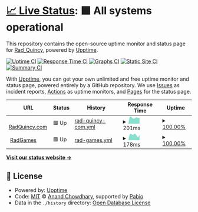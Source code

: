 # [📈 Live Status](https://radquincy.github.io/radquincy-upptime): <!--live status--> **🟩 All systems operational**

This repository contains the open-source uptime monitor and status page for [Rad_Quincy](https://radquincy.com/), powered by [Upptime](https://github.com/upptime/upptime).

[![Uptime CI](https://github.com/radquincy/radquincy-upptime/workflows/Uptime%20CI/badge.svg)](https://github.com/radquincy/radquincy-upptime/actions?query=workflow%3A%22Uptime+CI%22)
[![Response Time CI](https://github.com/radquincy/radquincy-upptime/workflows/Response%20Time%20CI/badge.svg)](https://github.com/radquincy/radquincy-upptime/actions?query=workflow%3A%22Response+Time+CI%22)
[![Graphs CI](https://github.com/radquincy/radquincy-upptime/workflows/Graphs%20CI/badge.svg)](https://github.com/radquincy/radquincy-upptime/actions?query=workflow%3A%22Graphs+CI%22)
[![Static Site CI](https://github.com/radquincy/radquincy-upptime/workflows/Static%20Site%20CI/badge.svg)](https://github.com/radquincy/radquincy-upptime/actions?query=workflow%3A%22Static+Site+CI%22)
[![Summary CI](https://github.com/radquincy/radquincy-upptime/workflows/Summary%20CI/badge.svg)](https://github.com/radquincy/radquincy-upptime/actions?query=workflow%3A%22Summary+CI%22)

With [Upptime](https://upptime.js.org), you can get your own unlimited and free uptime monitor and status page, powered entirely by a GitHub repository. We use [Issues](https://github.com/radquincy/radquincy-upptime/issues) as incident reports, [Actions](https://github.com/radquincy/radquincy-upptime/actions) as uptime monitors, and [Pages](https://radquincy.github.io/radquincy-upptime) for the status page.

<!--start: status pages-->
<!-- This summary is generated by Upptime (https://github.com/upptime/upptime) -->
<!-- Do not edit this manually, your changes will be overwritten -->
<!-- prettier-ignore -->
| URL | Status | History | Response Time | Uptime |
| --- | ------ | ------- | ------------- | ------ |
| <img alt="" src="https://icons.duckduckgo.com/ip3/radquincy.com.ico" height="13"> [RadQuincy.com](https://radquincy.com/) | 🟩 Up | [rad-quincy-com.yml](https://github.com/radquincy/radquincy-upptime/commits/HEAD/history/rad-quincy-com.yml) | <details><summary><img alt="Response time graph" src="./graphs/rad-quincy-com/response-time-week.png" height="20"> 201ms</summary><br><a href="https://radquincy.github.io/radquincy-upptime/history/rad-quincy-com"><img alt="Response time 186" src="https://img.shields.io/endpoint?url=https%3A%2F%2Fraw.githubusercontent.com%2Fradquincy%2Fradquincy-upptime%2FHEAD%2Fapi%2Frad-quincy-com%2Fresponse-time.json"></a><br><a href="https://radquincy.github.io/radquincy-upptime/history/rad-quincy-com"><img alt="24-hour response time 199" src="https://img.shields.io/endpoint?url=https%3A%2F%2Fraw.githubusercontent.com%2Fradquincy%2Fradquincy-upptime%2FHEAD%2Fapi%2Frad-quincy-com%2Fresponse-time-day.json"></a><br><a href="https://radquincy.github.io/radquincy-upptime/history/rad-quincy-com"><img alt="7-day response time 201" src="https://img.shields.io/endpoint?url=https%3A%2F%2Fraw.githubusercontent.com%2Fradquincy%2Fradquincy-upptime%2FHEAD%2Fapi%2Frad-quincy-com%2Fresponse-time-week.json"></a><br><a href="https://radquincy.github.io/radquincy-upptime/history/rad-quincy-com"><img alt="30-day response time 190" src="https://img.shields.io/endpoint?url=https%3A%2F%2Fraw.githubusercontent.com%2Fradquincy%2Fradquincy-upptime%2FHEAD%2Fapi%2Frad-quincy-com%2Fresponse-time-month.json"></a><br><a href="https://radquincy.github.io/radquincy-upptime/history/rad-quincy-com"><img alt="1-year response time 186" src="https://img.shields.io/endpoint?url=https%3A%2F%2Fraw.githubusercontent.com%2Fradquincy%2Fradquincy-upptime%2FHEAD%2Fapi%2Frad-quincy-com%2Fresponse-time-year.json"></a></details> | <details><summary><a href="https://radquincy.github.io/radquincy-upptime/history/rad-quincy-com">100.00%</a></summary><a href="https://radquincy.github.io/radquincy-upptime/history/rad-quincy-com"><img alt="All-time uptime 100.00%" src="https://img.shields.io/endpoint?url=https%3A%2F%2Fraw.githubusercontent.com%2Fradquincy%2Fradquincy-upptime%2FHEAD%2Fapi%2Frad-quincy-com%2Fuptime.json"></a><br><a href="https://radquincy.github.io/radquincy-upptime/history/rad-quincy-com"><img alt="24-hour uptime 100.00%" src="https://img.shields.io/endpoint?url=https%3A%2F%2Fraw.githubusercontent.com%2Fradquincy%2Fradquincy-upptime%2FHEAD%2Fapi%2Frad-quincy-com%2Fuptime-day.json"></a><br><a href="https://radquincy.github.io/radquincy-upptime/history/rad-quincy-com"><img alt="7-day uptime 100.00%" src="https://img.shields.io/endpoint?url=https%3A%2F%2Fraw.githubusercontent.com%2Fradquincy%2Fradquincy-upptime%2FHEAD%2Fapi%2Frad-quincy-com%2Fuptime-week.json"></a><br><a href="https://radquincy.github.io/radquincy-upptime/history/rad-quincy-com"><img alt="30-day uptime 100.00%" src="https://img.shields.io/endpoint?url=https%3A%2F%2Fraw.githubusercontent.com%2Fradquincy%2Fradquincy-upptime%2FHEAD%2Fapi%2Frad-quincy-com%2Fuptime-month.json"></a><br><a href="https://radquincy.github.io/radquincy-upptime/history/rad-quincy-com"><img alt="1-year uptime 100.00%" src="https://img.shields.io/endpoint?url=https%3A%2F%2Fraw.githubusercontent.com%2Fradquincy%2Fradquincy-upptime%2FHEAD%2Fapi%2Frad-quincy-com%2Fuptime-year.json"></a></details>
| <img alt="" src="https://icons.duckduckgo.com/ip3/radgames.radquincy.com.ico" height="13"> [RadGames](https://radgames.radquincy.com/) | 🟩 Up | [rad-games.yml](https://github.com/radquincy/radquincy-upptime/commits/HEAD/history/rad-games.yml) | <details><summary><img alt="Response time graph" src="./graphs/rad-games/response-time-week.png" height="20"> 178ms</summary><br><a href="https://radquincy.github.io/radquincy-upptime/history/rad-games"><img alt="Response time 176" src="https://img.shields.io/endpoint?url=https%3A%2F%2Fraw.githubusercontent.com%2Fradquincy%2Fradquincy-upptime%2FHEAD%2Fapi%2Frad-games%2Fresponse-time.json"></a><br><a href="https://radquincy.github.io/radquincy-upptime/history/rad-games"><img alt="24-hour response time 178" src="https://img.shields.io/endpoint?url=https%3A%2F%2Fraw.githubusercontent.com%2Fradquincy%2Fradquincy-upptime%2FHEAD%2Fapi%2Frad-games%2Fresponse-time-day.json"></a><br><a href="https://radquincy.github.io/radquincy-upptime/history/rad-games"><img alt="7-day response time 178" src="https://img.shields.io/endpoint?url=https%3A%2F%2Fraw.githubusercontent.com%2Fradquincy%2Fradquincy-upptime%2FHEAD%2Fapi%2Frad-games%2Fresponse-time-week.json"></a><br><a href="https://radquincy.github.io/radquincy-upptime/history/rad-games"><img alt="30-day response time 181" src="https://img.shields.io/endpoint?url=https%3A%2F%2Fraw.githubusercontent.com%2Fradquincy%2Fradquincy-upptime%2FHEAD%2Fapi%2Frad-games%2Fresponse-time-month.json"></a><br><a href="https://radquincy.github.io/radquincy-upptime/history/rad-games"><img alt="1-year response time 176" src="https://img.shields.io/endpoint?url=https%3A%2F%2Fraw.githubusercontent.com%2Fradquincy%2Fradquincy-upptime%2FHEAD%2Fapi%2Frad-games%2Fresponse-time-year.json"></a></details> | <details><summary><a href="https://radquincy.github.io/radquincy-upptime/history/rad-games">100.00%</a></summary><a href="https://radquincy.github.io/radquincy-upptime/history/rad-games"><img alt="All-time uptime 100.00%" src="https://img.shields.io/endpoint?url=https%3A%2F%2Fraw.githubusercontent.com%2Fradquincy%2Fradquincy-upptime%2FHEAD%2Fapi%2Frad-games%2Fuptime.json"></a><br><a href="https://radquincy.github.io/radquincy-upptime/history/rad-games"><img alt="24-hour uptime 100.00%" src="https://img.shields.io/endpoint?url=https%3A%2F%2Fraw.githubusercontent.com%2Fradquincy%2Fradquincy-upptime%2FHEAD%2Fapi%2Frad-games%2Fuptime-day.json"></a><br><a href="https://radquincy.github.io/radquincy-upptime/history/rad-games"><img alt="7-day uptime 100.00%" src="https://img.shields.io/endpoint?url=https%3A%2F%2Fraw.githubusercontent.com%2Fradquincy%2Fradquincy-upptime%2FHEAD%2Fapi%2Frad-games%2Fuptime-week.json"></a><br><a href="https://radquincy.github.io/radquincy-upptime/history/rad-games"><img alt="30-day uptime 100.00%" src="https://img.shields.io/endpoint?url=https%3A%2F%2Fraw.githubusercontent.com%2Fradquincy%2Fradquincy-upptime%2FHEAD%2Fapi%2Frad-games%2Fuptime-month.json"></a><br><a href="https://radquincy.github.io/radquincy-upptime/history/rad-games"><img alt="1-year uptime 100.00%" src="https://img.shields.io/endpoint?url=https%3A%2F%2Fraw.githubusercontent.com%2Fradquincy%2Fradquincy-upptime%2FHEAD%2Fapi%2Frad-games%2Fuptime-year.json"></a></details>

<!--end: status pages-->

[**Visit our status website →**](https://radquincy.github.io/radquincy-upptime)

## 📄 License

- Powered by: [Upptime](https://github.com/upptime/upptime)
- Code: [MIT](./LICENSE) © [Anand Chowdhary](https://anandchowdhary.com), supported by [Pabio](https://pabio.com)
- Data in the `./history` directory: [Open Database License](https://opendatacommons.org/licenses/odbl/1-0/)
